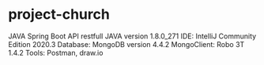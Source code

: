 # project-church

JAVA Spring Boot API restfull
JAVA version 1.8.0_271
IDE: IntelliJ Community Edition 2020.3
Database: MongoDB version 4.4.2
MongoClient: Robo 3T 1.4.2
Tools: Postman, draw.io